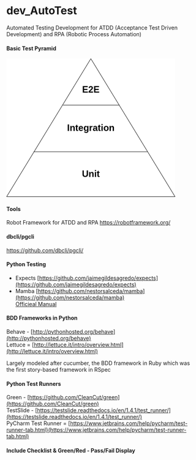 # dev_AutoTest
Automated Testing Development for ATDD (Acceptance Test Driven Development) and RPA (Robotic Process Automation)

#### Basic Test Pyramid
![Test Pyramid](https://github.com/lel99999/dev_AutoTest/blob/master/test_pyramid.png) <br/>

#### Tools
Robot Framework for ATDD and RPA
https://robotframework.org/

#### dbcli/pgcli
https://github.com/dbcli/pgcli/

#### Python Testing 
- Expects [https://github.com/jaimegildesagredo/expects](https://github.com/jaimegildesagredo/expects) <br/>
- Mamba [https://github.com/nestorsalceda/mamba](https://github.com/nestorsalceda/mamba) <br/>
  [Officieal Manual](https://mamba-bdd.readthedocs.io/en/latest/) <br/>

#### BDD Frameworks in Python
Behave - [http://pythonhosted.org/behave](http://pythonhosted.org/behave) <br/>
Lettuce = [http://lettuce.it/intro/overview.html](http://lettuce.it/intro/overview.html) <br/>

Largely modeled after cucumber, the BDD framework in Ruby which was the first story-based framework in RSpec <br/>

#### Python Test Runners
Green - [https://github.com/CleanCut/green](https://github.com/CleanCut/green) <br/>
TestSlide - [https://testslide.readthedocs.io/en/1.4.1/test_runner/](https://testslide.readthedocs.io/en/1.4.1/test_runner/) <br/>
PyCharm Test Runner = [https://www.jetbrains.com/help/pycharm/test-runner-tab.html}(https://www.jetbrains.com/help/pycharm/test-runner-tab.html) <br/>

#### Include Checklist & Green/Red - Pass/Fail Display
